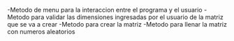 -Metodo de menu para la interaccion entre el programa y el usuario
-Metodo para validar las dimensiones ingresadas por el usuario de la matriz que se va a crear
-Metodo para crear la matriz
-Metodo para llenar la matriz con numeros aleatorios
